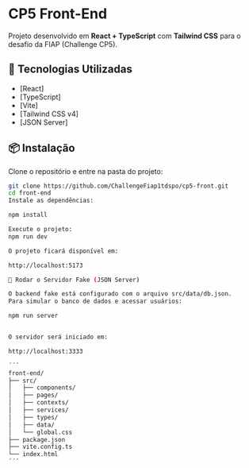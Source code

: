 # CP5 Front-End

Projeto desenvolvido em **React + TypeScript** com **Tailwind CSS** para o desafio da FIAP (Challenge CP5).

## 🚀 Tecnologias Utilizadas
- [React]
- [TypeScript]
- [Vite]
- [Tailwind CSS v4]
- [JSON Server]

## 📦 Instalação

Clone o repositório e entre na pasta do projeto:

```bash
git clone https://github.com/ChallengeFiap1tdspo/cp5-front.git
cd front-end
Instale as dependências:

npm install

Execute o projeto:
npm run dev

O projeto ficará disponível em:

http://localhost:5173

📡 Rodar o Servidor Fake (JSON Server)

O backend fake está configurado com o arquivo src/data/db.json.
Para simular o banco de dados e acessar usuários:

npm run server


O servidor será iniciado em:

http://localhost:3333

´´´
front-end/
├── src/
│   ├── components/     
│   ├── pages/           
│   ├── contexts/        
│   ├── services/      
│   ├── types/           
│   ├── data/            
│   └── global.css    
├── package.json
├── vite.config.ts
└── index.html
´´´

